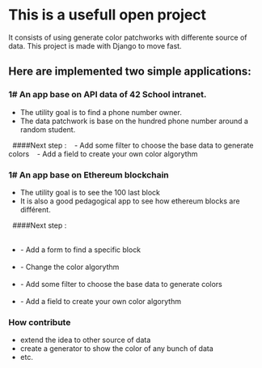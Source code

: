# This is a usefull open project

It consists of using generate color patchworks with differente source of data.
This project is made with Django to move fast.

## Here are implemented two simple applications:
### 1# An app base on API data of 42 School intranet.
- The utility goal is to find a phone number owner.
- The data patchwork is base on the hundred phone number around a random student.

&nbsp;&nbsp;####Next step :
&nbsp;&nbsp;&nbsp;- Add some filter to choose the base data to generate colors
&nbsp;&nbsp;&nbsp;- Add a field to create your own color algorythm

### 1# An app base on Ethereum blockchain
- The utility goal is to see the 100 last block
- It is also a good pedagogical app to see how ethereum blocks are différent.

&nbsp;&nbsp;####Next step :
<ul>
&nbsp;&nbsp;&nbsp;<li>- Add a form to find a specific block</li>
&nbsp;&nbsp;&nbsp;<li>- Change the color algorythm</li>
&nbsp;&nbsp;&nbsp;<li>- Add some filter to choose the base data to generate colors</li>
&nbsp;&nbsp;&nbsp;<li>- Add a field to create your own color algorythm</li>
</ul>

### How contribute
- extend the idea to other source of data
- create a generator to show the color of any bunch of data
- etc.

